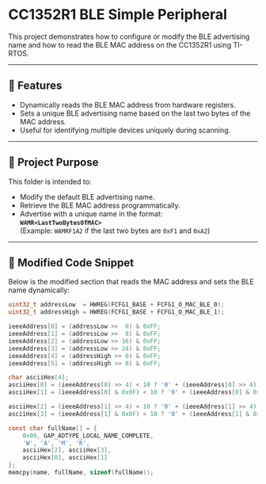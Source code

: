# CC1352R1 BLE Simple Peripheral

This project demonstrates how to configure or modify the BLE advertising name and how to read the BLE MAC address on the CC1352R1 using TI-RTOS.

---

## 🔧 Features

- Dynamically reads the BLE MAC address from hardware registers.
- Sets a unique BLE advertising name based on the last two bytes of the MAC address.
- Useful for identifying multiple devices uniquely during scanning.

---

## 📁 Project Purpose

This folder is intended to:

- Modify the default BLE advertising name.
- Retrieve the BLE MAC address programmatically.
- Advertise with a unique name in the format:  
  **`WAMR<LastTwoBytesOfMAC>`**  
  (Example: `WAMRF1A2` if the last two bytes are `0xF1` and `0xA2`)

---

## 🔄 Modified Code Snippet

Below is the modified section that reads the MAC address and sets the BLE name dynamically:

```c
uint32_t addressLow  = HWREG(FCFG1_BASE + FCFG1_O_MAC_BLE_0);
uint32_t addressHigh = HWREG(FCFG1_BASE + FCFG1_O_MAC_BLE_1);

ieeeAddress[0] = (addressLow >>  0) & 0xFF;
ieeeAddress[1] = (addressLow >>  8) & 0xFF;
ieeeAddress[2] = (addressLow >> 16) & 0xFF;
ieeeAddress[3] = (addressLow >> 24) & 0xFF;
ieeeAddress[4] = (addressHigh >> 0) & 0xFF;
ieeeAddress[5] = (addressHigh >> 8) & 0xFF;

char asciiHex[4];
asciiHex[0] = (ieeeAddress[0] >> 4) < 10 ? '0' + (ieeeAddress[0] >> 4) : 'A' + (ieeeAddress[0] >> 4) - 10;
asciiHex[1] = (ieeeAddress[0] & 0x0F) < 10 ? '0' + (ieeeAddress[0] & 0x0F) : 'A' + (ieeeAddress[0] & 0x0F) - 10;

asciiHex[2] = (ieeeAddress[1] >> 4) < 10 ? '0' + (ieeeAddress[1] >> 4) : 'A' + (ieeeAddress[1] >> 4) - 10;
asciiHex[3] = (ieeeAddress[1] & 0x0F) < 10 ? '0' + (ieeeAddress[1] & 0x0F) : 'A' + (ieeeAddress[1] & 0x0F) - 10;

const char fullName[] = {
    0x09, GAP_ADTYPE_LOCAL_NAME_COMPLETE,
    'W', 'A', 'M', 'R',
    asciiHex[2], asciiHex[3],
    asciiHex[0], asciiHex[1]
};
memcpy(name, fullName, sizeof(fullName));
